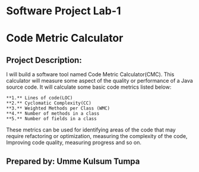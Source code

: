 # Software Project Lab-1
# Code Metric Calculator
## Project Description:
I will build a software tool named Code Metric Calculator(CMC). This calculator
will measure some aspect of the quality or performance of a Java source code. It will
calculate some basic code metrics listed below:

    **1.** Lines of code(LOC)
    **2.** Cyclomatic Complexity(CC)
    **3.** Weighted Methods per Class (WMC)
    **4.** Number of methods in a class
    **5.** Number of fields in a class
    
These metrics can be used for identifying areas of the code that may require
refactoring or optimization, measuring the complexity of the code, Improving code
quality, measuring progress and so on.

## Prepared by: Umme Kulsum Tumpa
